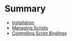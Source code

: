 # Summary

- [Installation](./installation.md)
- [Managing Scripts](./managing-scripts.md)
- [Controlling Script Bindings](./controlling-script-bindings.md)